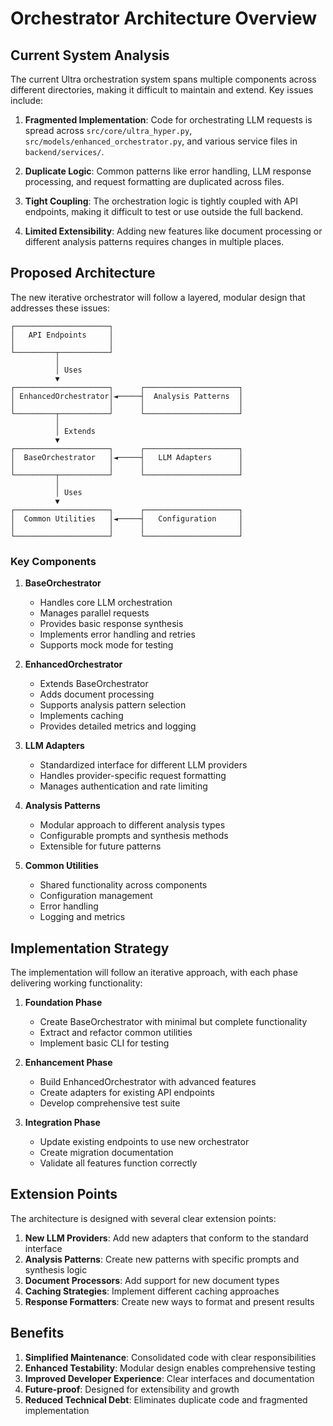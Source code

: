 # Orchestrator Architecture Overview

## Current System Analysis

The current Ultra orchestration system spans multiple components across different directories, making it difficult to maintain and extend. Key issues include:

1. **Fragmented Implementation**: Code for orchestrating LLM requests is spread across `src/core/ultra_hyper.py`, `src/models/enhanced_orchestrator.py`, and various service files in `backend/services/`.

2. **Duplicate Logic**: Common patterns like error handling, LLM response processing, and request formatting are duplicated across files.

3. **Tight Coupling**: The orchestration logic is tightly coupled with API endpoints, making it difficult to test or use outside the full backend.

4. **Limited Extensibility**: Adding new features like document processing or different analysis patterns requires changes in multiple places.

## Proposed Architecture

The new iterative orchestrator will follow a layered, modular design that addresses these issues:

```
┌─────────────────────┐
│   API Endpoints     │
│                     │
└─────────┬───────────┘
          │
          │ Uses
          ▼
┌─────────────────────┐      ┌─────────────────────┐
│ EnhancedOrchestrator│◄─────┤  Analysis Patterns  │
│                     │      │                     │
└─────────┬───────────┘      └─────────────────────┘
          │
          │ Extends
          ▼
┌─────────────────────┐      ┌─────────────────────┐
│  BaseOrchestrator   │◄─────┤   LLM Adapters      │
│                     │      │                     │
└─────────┬───────────┘      └─────────────────────┘
          │
          │ Uses
          ▼
┌─────────────────────┐      ┌─────────────────────┐
│  Common Utilities   │◄─────┤   Configuration     │
│                     │      │                     │
└─────────────────────┘      └─────────────────────┘
```

### Key Components

1. **BaseOrchestrator**

   - Handles core LLM orchestration
   - Manages parallel requests
   - Provides basic response synthesis
   - Implements error handling and retries
   - Supports mock mode for testing

2. **EnhancedOrchestrator**

   - Extends BaseOrchestrator
   - Adds document processing
   - Supports analysis pattern selection
   - Implements caching
   - Provides detailed metrics and logging

3. **LLM Adapters**

   - Standardized interface for different LLM providers
   - Handles provider-specific request formatting
   - Manages authentication and rate limiting

4. **Analysis Patterns**

   - Modular approach to different analysis types
   - Configurable prompts and synthesis methods
   - Extensible for future patterns

5. **Common Utilities**
   - Shared functionality across components
   - Configuration management
   - Error handling
   - Logging and metrics

## Implementation Strategy

The implementation will follow an iterative approach, with each phase delivering working functionality:

1. **Foundation Phase**

   - Create BaseOrchestrator with minimal but complete functionality
   - Extract and refactor common utilities
   - Implement basic CLI for testing

2. **Enhancement Phase**

   - Build EnhancedOrchestrator with advanced features
   - Create adapters for existing API endpoints
   - Develop comprehensive test suite

3. **Integration Phase**
   - Update existing endpoints to use new orchestrator
   - Create migration documentation
   - Validate all features function correctly

## Extension Points

The architecture is designed with several clear extension points:

1. **New LLM Providers**: Add new adapters that conform to the standard interface
2. **Analysis Patterns**: Create new patterns with specific prompts and synthesis logic
3. **Document Processors**: Add support for new document types
4. **Caching Strategies**: Implement different caching approaches
5. **Response Formatters**: Create new ways to format and present results

## Benefits

1. **Simplified Maintenance**: Consolidated code with clear responsibilities
2. **Enhanced Testability**: Modular design enables comprehensive testing
3. **Improved Developer Experience**: Clear interfaces and documentation
4. **Future-proof**: Designed for extensibility and growth
5. **Reduced Technical Debt**: Eliminates duplicate code and fragmented implementation
